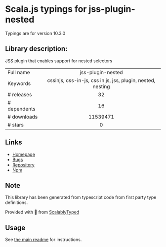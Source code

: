 
# Scala.js typings for jss-plugin-nested

Typings are for version 10.3.0

## Library description:
JSS plugin that enables support for nested selectors

|                    |                 |
| ------------------ | :-------------: |
| Full name          | jss-plugin-nested |
| Keywords           | cssinjs, css-in-js, css in js, jss, plugin, nested, nesting |
| # releases         | 32 |
| # dependents       | 16 |
| # downloads        | 11539471 |
| # stars            | 0 |

## Links
- [Homepage](https://github.com/cssinjs/jss#readme)
- [Bugs](https://github.com/cssinjs/jss/issues/new?title=[jss-plugin-nested])
- [Repository](https://github.com/cssinjs/jss)
- [Npm](https://www.npmjs.com/package/jss-plugin-nested)
    


## Note
This library has been generated from typescript code from first party type definitions.

Provided with :purple_heart: from [ScalablyTyped](https://github.com/oyvindberg/ScalablyTyped)

## Usage
See [the main readme](../../readme.md) for instructions.


